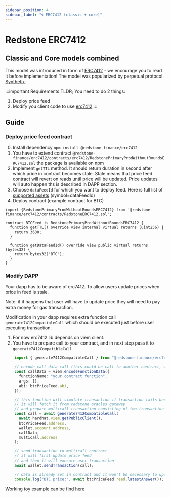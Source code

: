 ```yaml
---
sidebar_position: 4
sidebar_label: "🌀 ERC7412 (classic + core)"
---
```


# Redstone ERC7412

## Classic and Core models combined

This model was introduced in form of [ERC7412](https://eips.ethereum.org/EIPS/eip-7412) - we encourage you to read it before implementation! The model was popularized by perpetual protocol [Synthetix](https://synthetix.io/).

:::important Requirements
TLDR; You need to do 2 things:
1. Deploy price feed
2. Modify you client code to use [erc7412](https://www.npmjs.com/package/@redstone-finance/erc7412)
:::

## Guide

### Deploy price feed contract

0. Install dependency `npm install @redstone-finance/erc7412`
1. You have to extend contract `@redstone-finance/erc7412/contracts/erc7412/RedstonePrimaryProdWithoutRoundsERC7412.sol` the package is available on npm
  1. Implement `getTTL` method. It should return duration in second after which price in contract becomes stale. Stale means that price feed contract will revert on reads until price will be updated. Price updates will auto happen ths is described in DAPP section.
  2. Choose `dataFeedId` for which you want to deploy feed. Here is full list of [supported assets](https://app.redstone.finance/#/app/data-services/redstone-primary-prod) (symbol=dataFeedId)
2. Deploy contract (example contract for BTC)

```sol
import {RedstonePrimaryProdWithoutRoundsERC7412} from '@redstone-finance/erc7412/contracts/RedstoneERC7412.sol'; 

contract BTCFeed is RedstonePrimaryProdWithoutRoundsERC7412 {
  function getTTL() override view internal virtual returns (uint256) {
    return 3600;
  }

  function getDataFeedId() override view public virtual returns (bytes32) {
    return bytes32("BTC");
  }
}
```
### Modify DAPP
Your dapp has to be aware of erc7412. To allow users update prices when price in feed is stale. 

Note: if it happens that user will have to update price they will need to pay extra money for gas transaction.

Modification in your dapp requires extra function call `generate7412CompatibleCall` which should be executed just before user executing transaction.

1. For now erc7412 lib depends on viem client.
2. You have to prepare call to your contract, and in next step pass it to `generate7412CompatibleCall`
  
```ts
    import { generate7412CompatibleCall } from "@redstone-finance/erc7412/generate7412CompatibleCall";

    // encode call data call (this could be call to another contract, which call BTCFeed)
    const callData = viem.encodeFunctionData({
      functionName: "your contract function",
      args: [],
      abi: btcPriceFeed.abi,
    });

    // this function will simulate transaction if transaction fails because of erc7412.OracleDataRequired,
    // it will fetch it from redstone oracles gateway
    // and prepare multicall transaction consisting of two transaction {user_tx,update_redstone_price_feed_tx}
    const call = await generate7412CompatibleCall(
      await hardhat.viem.getPublicClient(),
      btcPriceFeed.address,
      wallet.account.address,
      callData,
      multicall.address
    );

    // send transaction to multicall contract
    // it will first update price feed
    // and then it will execute user transaction
    await wallet.sendTransaction(call);

    // data is already set in contract and it won't be necessary to update it until TTL passes
    console.log("BTC price:", await btcPriceFeed.read.latestAnswer());
```
Working toy example can be find [here](https://github.com/redstone-finance/erc7412-example)
